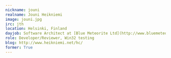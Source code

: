 ```yaml
---
nickname: jouni
realname: Jouni Heikniemi
image: jouni.jpg
irc: jth
location: Helsinki, Finland
dayjob: Software Architect at [Blue Meteorite Ltd](http://www.bluemeteorite.com/)
role: Developer/Reviewer, Win32 testing
blog: http://www.heikniemi.net/hc/
former: True
---
```


